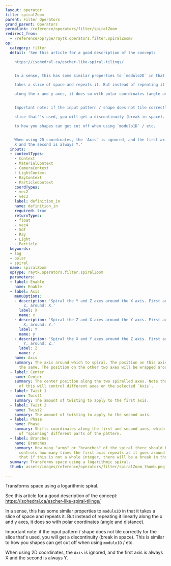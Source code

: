 ```yaml
---
layout: operator
title: spiralZoom
parent: Filter Operators
grand_parent: Operators
permalink: /reference/operators/filter/spiralZoom
redirect_from:
  - /reference/opType/raytk.operators.filter.spiralZoom/
op:
  category: filter
  detail: 'See this article for a good description of the concept:

    https://isohedral.ca/escher-like-spiral-tilings/


    In a sense, this has some similar properties to `modulo2D` in that it

    takes a slice of space and repeats it. But instead of repeating it linearly

    along the x and y axes, it does so with polar coordinates (angle and distance).


    Important note: if the input pattern / shape does not tile correctly for the

    slice that''s used, you will get a discontinuity (break in space). This is similar

    to how you shapes can get cut off when using `modulo1D` / etc.


    When using 2D coordinates, the `Axis` is ignored, and the first axis is always
    X and the second is always Y.'
  inputs:
  - contextTypes:
    - Context
    - MaterialContext
    - CameraContext
    - LightContext
    - RayContext
    - ParticleContext
    coordTypes:
    - vec2
    - vec3
    label: definition_in
    name: definition_in
    required: true
    returnTypes:
    - float
    - vec4
    - Sdf
    - Ray
    - Light
    - Particle
  keywords:
  - log
  - polar
  - spiral
  name: spiralZoom
  opType: raytk.operators.filter.spiralZoom
  parameters:
  - label: Enable
    name: Enable
  - label: Axis
    menuOptions:
    - description: 'Spiral the Y and Z axes around the X axis. First axis: Y, second:
        Z, around: X.'
      label: X
      name: x
    - description: 'Spiral the Z and X axes around the Y axis. First axis: Z, second:
        X, around: Y.'
      label: Y
      name: y
    - description: 'Spiral the X and Y axes around the Z axis. First axis: X, second:
        Y, around: Z.'
      label: Z
      name: z
    name: Axis
    summary: The axis around which to spiral. The position on this axis will stay
      the same. The position on the other two axes will be wrapped around this axis.
  - label: Center
    name: Center
    summary: The center position along the two spiralled axes. Note that the parts
      of this will control different axes on the selected `Axis`.
  - label: Twist 1
    name: Twist1
    summary: The amount of twisting to apply to the first axis.
  - label: Twist 2
    name: Twist2
    summary: The amount of twisting to apply to the second axis.
  - label: Phase
    name: Phase
    summary: Shifts coordinates along the first and second axes, which has the effect
      of "spinning" different parts of the pattern.
  - label: Branches
    name: Branches
    summary: How many "arms" or "branches" of the spiral there should be. This is
      controls how many times the first axis repeats as it goes around the axis. Note
      that if this is not a whole integer, there will be a break in the spiral.
  summary: Transforms space using a logarithmic spiral.
  thumb: assets/images/reference/operators/filter/spiralZoom_thumb.png

---
```



Transforms space using a logarithmic spiral.

See this article for a good description of the concept:
https://isohedral.ca/escher-like-spiral-tilings/

In a sense, this has some similar properties to `modulo2D` in that it
takes a slice of space and repeats it. But instead of repeating it linearly
along the x and y axes, it does so with polar coordinates (angle and distance).

Important note: if the input pattern / shape does not tile correctly for the
slice that's used, you will get a discontinuity (break in space). This is similar
to how you shapes can get cut off when using `modulo1D` / etc.

When using 2D coordinates, the `Axis` is ignored, and the first axis is always X and the second is always Y.
